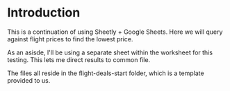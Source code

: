 # Introduction

This is a continuation of using Sheetly + Google Sheets.
Here we will query against flight prices to find the lowest price.

As an asisde, I'll be using a separate sheet within the worksheet for this testing.  This lets me direct results to common file.

The files all reside in the flight-deals-start folder, which is a template provided to us.
